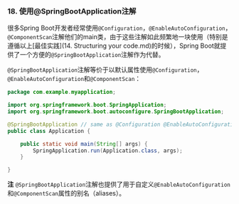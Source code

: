 ### 18. 使用@SpringBootApplication注解

很多Spring Boot开发者经常使用`@Configuration`，`@EnableAutoConfiguration`，`@ComponentScan`注解他们的main类，由于这些注解如此频繁地一块使用（特别是遵循以上[最佳实践](14. Structuring your code.md)的时候），Spring Boot就提供了一个方便的`@SpringBootApplication`注解作为代替。

`@SpringBootApplication`注解等价于以默认属性使用`@Configuration`，`@EnableAutoConfiguration`和`@ComponentScan`：
```java
package com.example.myapplication;

import org.springframework.boot.SpringApplication;
import org.springframework.boot.autoconfigure.SpringBootApplication;

@SpringBootApplication // same as @Configuration @EnableAutoConfiguration @ComponentScan
public class Application {

	public static void main(String[] args) {
		SpringApplication.run(Application.class, args);
	}

}
```
**注** `@SpringBootApplication`注解也提供了用于自定义`@EnableAutoConfiguration`和`@ComponentScan`属性的别名（aliases）。
